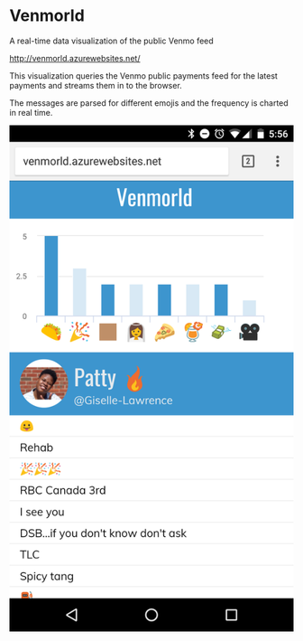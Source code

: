# Venmorld
A real-time data visualization of the public Venmo feed

http://venmorld.azurewebsites.net/

This visualization queries the Venmo public payments feed for the latest payments and streams them in to the browser.

The messages are parsed for different emojis and the frequency is charted in real time.

 ![](./Screenshot_20170806-175604.png)
